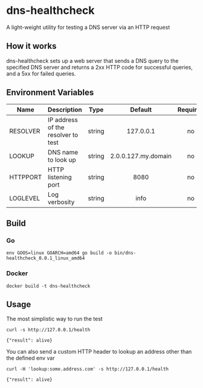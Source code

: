 # dns-healthcheck
A light-weight utility for testing a DNS server via an HTTP request

## How it works
dns-healthcheck sets up a web server that sends a DNS query to the specified DNS server and returns a 2xx HTTP code for successful queries, and a 5xx for failed queries.
## Environment Variables

| Name     | Description                        |  Type  |       Default       | Required |
| -------- | ---------------------------------- | :----: | :-----------------: | :------: |
| RESOLVER | IP address of the resolver to test | string |      127.0.0.1      |    no    |
| LOOKUP   | DNS name to look up                | string | 2.0.0.127.my.domain |    no    |
| HTTPPORT | HTTP listening port                | string |        8080         |    no    |
| LOGLEVEL | Log verbosity                      | string |        info         |    no    |

## Build

### Go
`env GOOS=linux GOARCH=amd64 go build -o bin/dns-healthcheck_0.0.1_linux_amd64`

### Docker
```
docker build -t dns-healthcheck
```

## Usage
The most simplistic way to run the test

```
curl -s http://127.0.0.1/health

{"result": alive}
```

You can also send a custom HTTP header to lookup an address other than the defined env var
```
curl -H 'lookup:some.address.com' -s http://127.0.0.1/health

{"result": alive}
```